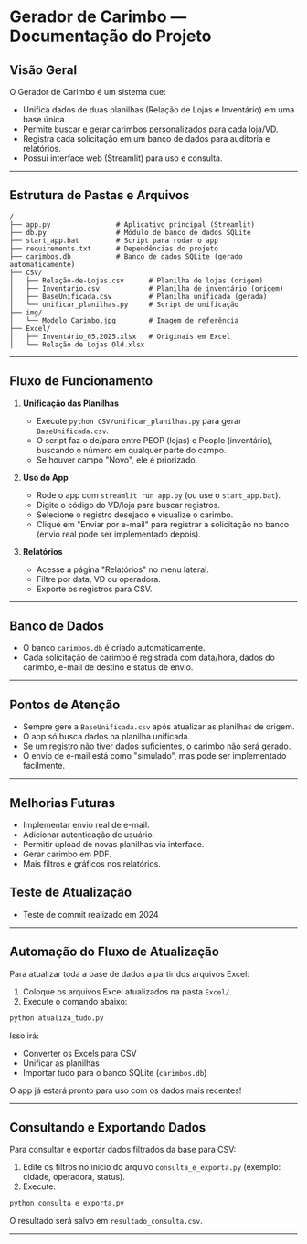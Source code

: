 # Gerador de Carimbo — Documentação do Projeto

## Visão Geral

O Gerador de Carimbo é um sistema que:
- Unifica dados de duas planilhas (Relação de Lojas e Inventário) em uma base única.
- Permite buscar e gerar carimbos personalizados para cada loja/VD.
- Registra cada solicitação em um banco de dados para auditoria e relatórios.
- Possui interface web (Streamlit) para uso e consulta.

---

## Estrutura de Pastas e Arquivos

```
/
├── app.py                # Aplicativo principal (Streamlit)
├── db.py                 # Módulo de banco de dados SQLite
├── start_app.bat         # Script para rodar o app
├── requirements.txt      # Dependências do projeto
├── carimbos.db           # Banco de dados SQLite (gerado automaticamente)
├── CSV/
│   ├── Relação-de-Lojas.csv      # Planilha de lojas (origem)
│   ├── Inventário.csv            # Planilha de inventário (origem)
│   ├── BaseUnificada.csv         # Planilha unificada (gerada)
│   └── unificar_planilhas.py     # Script de unificação
├── img/
│   └── Modelo Carimbo.jpg        # Imagem de referência
├── Excel/
│   ├── Inventário_05.2025.xlsx   # Originais em Excel
│   └── Relação de Lojas Old.xlsx
```

---

## Fluxo de Funcionamento

1. **Unificação das Planilhas**
   - Execute `python CSV/unificar_planilhas.py` para gerar `BaseUnificada.csv`.
   - O script faz o de/para entre PEOP (lojas) e People (inventário), buscando o número em qualquer parte do campo.
   - Se houver campo "Novo", ele é priorizado.

2. **Uso do App**
   - Rode o app com `streamlit run app.py` (ou use o `start_app.bat`).
   - Digite o código do VD/loja para buscar registros.
   - Selecione o registro desejado e visualize o carimbo.
   - Clique em "Enviar por e-mail" para registrar a solicitação no banco (envio real pode ser implementado depois).

3. **Relatórios**
   - Acesse a página "Relatórios" no menu lateral.
   - Filtre por data, VD ou operadora.
   - Exporte os registros para CSV.

---

## Banco de Dados

- O banco `carimbos.db` é criado automaticamente.
- Cada solicitação de carimbo é registrada com data/hora, dados do carimbo, e-mail de destino e status de envio.

---

## Pontos de Atenção

- Sempre gere a `BaseUnificada.csv` após atualizar as planilhas de origem.
- O app só busca dados na planilha unificada.
- Se um registro não tiver dados suficientes, o carimbo não será gerado.
- O envio de e-mail está como "simulado", mas pode ser implementado facilmente.

---

## Melhorias Futuras

- Implementar envio real de e-mail.
- Adicionar autenticação de usuário.
- Permitir upload de novas planilhas via interface.
- Gerar carimbo em PDF.
- Mais filtros e gráficos nos relatórios.

## Teste de Atualização
- Teste de commit realizado em 2024 

---

## Automação do Fluxo de Atualização

Para atualizar toda a base de dados a partir dos arquivos Excel:

1. Coloque os arquivos Excel atualizados na pasta `Excel/`.
2. Execute o comando abaixo:

```bash
python atualiza_tudo.py
```

Isso irá:
- Converter os Excels para CSV
- Unificar as planilhas
- Importar tudo para o banco SQLite (`carimbos.db`)

O app já estará pronto para uso com os dados mais recentes!

---

## Consultando e Exportando Dados

Para consultar e exportar dados filtrados da base para CSV:

1. Edite os filtros no início do arquivo `consulta_e_exporta.py` (exemplo: cidade, operadora, status).
2. Execute:

```bash
python consulta_e_exporta.py
```

O resultado será salvo em `resultado_consulta.csv`.

--- 